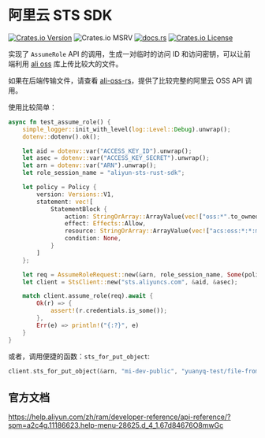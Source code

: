 # 阿里云 STS SDK

[![Crates.io Version](https://img.shields.io/crates/v/aliyun-sts-rust-sdk?_ts_=202503262245)](https://crates.io/crates/aliyun-sts-rust-sdk)
![Crates.io MSRV](https://img.shields.io/crates/msrv/aliyun-sts-rust-sdk?_ts_=202503262245)
[![docs.rs](https://img.shields.io/docsrs/aliyun-sts-rust-sdk)](https://docs.rs/aliyun-sts-rust-sdk)
[![Crates.io License](https://img.shields.io/crates/l/aliyun-sts-rust-sdk?_ts_=202503262245)](https://github.com/yuqiang-yuan/aliyun-sts-rust-sdk?tab=MIT-1-ov-file)

实现了 `AssumeRole` API 的调用，生成一对临时的访问 ID 和访问密钥，可以让前端利用 [ali oss](https://www.npmjs.com/package/ali-oss) 库上传比较大的文件。

如果在后端传输文件，请查看 [ali-oss-rs](https://crates.io/crates/ali-oss-rs)，提供了比较完整的阿里云 OSS API 调用。

使用比较简单：

```rust
async fn test_assume_role() {
    simple_logger::init_with_level(log::Level::Debug).unwrap();
    dotenv::dotenv().ok();

    let aid = dotenv::var("ACCESS_KEY_ID").unwrap();
    let asec = dotenv::var("ACCESS_KEY_SECRET").unwrap();
    let arn = dotenv::var("ARN").unwrap();
    let role_session_name = "aliyun-sts-rust-sdk";

    let policy = Policy {
        version: Versions::V1,
        statement: vec![
            StatementBlock {
                action: StringOrArray::ArrayValue(vec!["oss:*".to_owned()]),
                effect: Effects::Allow,
                resource: StringOrArray::ArrayValue(vec!["acs:oss:*:*:mi-dev-public/yuanyq-test/file-from-rust.zip".to_owned()]),
                condition: None,
            }
        ]
    };

    let req = AssumeRoleRequest::new(&arn, role_session_name, Some(policy), 3600);
    let client = StsClient::new("sts.aliyuncs.com", &aid, &asec);

    match client.assume_role(req).await {
        Ok(r) => {
            assert!(r.credentials.is_some());
        },
        Err(e) => println!("{:?}", e)
    }
}
```

或者，调用便捷的函数：`sts_for_put_object`:

```rust
client.sts_for_put_object(&arn, "mi-dev-public", "yuanyq-test/file-from-rust.zip", 3600)
```

## 官方文档

https://help.aliyun.com/zh/ram/developer-reference/api-reference/?spm=a2c4g.11186623.help-menu-28625.d_4_1.67d84676O8mwGc